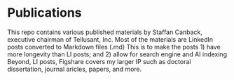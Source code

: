 # Publications
This repo contains various published materials by Staffan Canback, executive chairman of Tellusant, Inc.
Most of the materials are LinkedIn posts converted to Markdown files (.md)
This is to make the posts 1) have more longevity than LI posts; and 2) allow for search engine and AI indexing
Beyond, LI posts, Figshare covers my larger IP such as doctoral dissertation, journal aricles, papers, and more.

